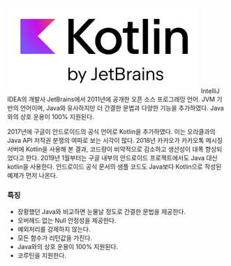 ---
---

<img src="/assets/img/Language/kotlin_logo.png">
IntelliJ IDEA의 개발사 JetBrains에서 2011년에 공개한 오픈 소스 프로그래밍 언어. JVM 기반의 언어이며, Java와 유사하지만 더 간결한 문법과 다양한 기능을 추가하였다.  
Java와의 상호 운용이 100% 지원된다.

2017년에 구글이 안드로이드의 공식 언어로 Kotlin을 추가하였다. 이는 오라클과의 Java API 저작권 분쟁의 여파로 보는 시각이 많다. 2018년 카카오가 카카오톡 메시징 서버에 Kotlin을 사용해 본 결과, 코드량이 비약적으로 감소하고 생산성이 대폭 향상되었다고 한다. 2019년 1월부터는 구글 내부의 안드로이드 프로젝트에서도 Java 대신 kotlin을 사용한다. 안드로이드 공식 문서의 샘플 코드도 Java보다 Kotlin으로 작성된 예제가 먼저 나온다.
### 특징
* 장황했던 Java와 비교하면 눈물날 정도로 간결한 문법을 제공한다.
* 오버헤드 없는 Null 안정성을 제공한다.
* 예외처리를 강제하지 않는다.
* 모든 함수가 리턴값을 가진다.
* Java와의 상호 운용이 100% 지원된다.
* 코루틴을 지원한다.